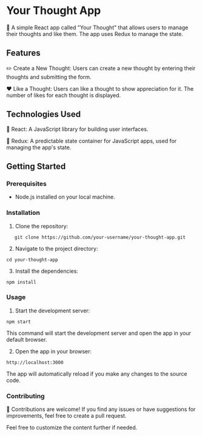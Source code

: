 # Your Thought App

📝 A simple React app called "Your Thought" that allows users to manage their thoughts and like them. The app uses Redux to manage the state.

## Features

✏️ Create a New Thought: Users can create a new thought by entering their thoughts and submitting the form.

❤️ Like a Thought: Users can like a thought to show appreciation for it. The number of likes for each thought is displayed.

## Technologies Used

🔧 React: A JavaScript library for building user interfaces.

🚀 Redux: A predictable state container for JavaScript apps, used for managing the app's state.

<!-- ⚛️ React Router: A library for routing in React applications, enabling navigation between different components.

🎨 Styled Components: A CSS-in-JS library for styling React components with enhanced readability and flexibility. -->

## Getting Started

### Prerequisites

- Node.js installed on your local machine.

### Installation

1. Clone the repository:

```shell
   git clone https://github.com/your-username/your-thought-app.git
```

2. Navigate to the project directory:
```shell
cd your-thought-app
```
3. Install the dependencies:
```shell
npm install
```

### Usage
1. Start the development server:
```shell
npm start
```

This command will start the development server and open the app in your default browser.

2. Open the app in your browser:
```shell
http://localhost:3000
```
The app will automatically reload if you make any changes to the source code.

### Contributing
🤝 Contributions are welcome! If you find any issues or have suggestions for improvements, feel free to create a pull request.

<!-- ### License
📜 This project is licensed under the MIT License. -->


Feel free to customize the content further if needed.